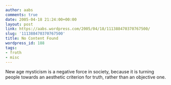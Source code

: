 ```yaml
---
author: aabs
comments: true
date: 2005-04-18 21:24:00+00:00
layout: post
link: https://aabs.wordpress.com/2005/04/18/111388470370767500/
slug: '111388470370767500'
title: No Content Found
wordpress_id: 188
tags:
- froth
- misc
---
```


New age mysticism is a negative force in society, because it is turning people towards an aesthetic criterion for truth, rather than an objective one.
